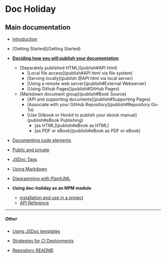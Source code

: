 
# Doc Holiday

## Main documentation
- [Introduction](intro)
- [Getting Started](Getting Started)

- __[Deciding how you will publish your documentation](publish)__
  - [Separately published HTML](publish#API html)
    - [Local file access](publish#API html via file system)
    - [Serving locally](publish @API html via local server)
    - [Using a remote web server](publish#External Webserver)
    - [Using Github Pages](publish#GitHub Pages)
  - [Markdown document group](publish#Book Source)
    - [API and supporting documents](publish#Supporting Pages)
    - [Associate with your GitHub Repository](publish#Repository Go-To)
    - [Use Gitbook or Honkit to publish your ebook manual](publish#eBook Publishing)
      - [as HTML](publish#eBook as HTML)
      - [as PDF or eBook](publish#eBook as PDF or eBook)
      

- [Documenting code elements]()
- [Public and private]()
- [JSDoc Tags]()
- [Using Markdown]()
- [Diagramming with PlantUML]()


- __Using doc-holiday as an NPM module__
  - [installation and use in a project]() 
  - [API Reference](API)



<hr/>

##### Other
- [Using JSDoc templates]()
- [Strategies for CI Deployments]() 


- [Repository README](../README)

